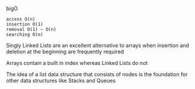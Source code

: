 bigO

    access O(n)
    insertion O(1)
    removal O(1) ~ O(n)
    searching O(n)

Singly Linked Lists are an excellent alternative to arrays when insertion and deletion at the beginning are frequently required

Arrays contain a built in index whereas Linked Lists do not

The idea of a list data structure that consists of nodes is the foundation for other data structures like Stacks and Queues
